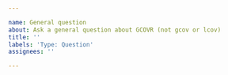 ```yaml
---

name: General question
about: Ask a general question about GCOVR (not gcov or lcov)
title: ''
labels: 'Type: Question'
assignees: ''

---
```


